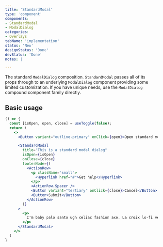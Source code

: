 ```yaml
---
title: 'StandardModal'
type: 'component'
components:
- StandardModal
- ModalDialog
categories:
- Overlays
tabName: 'implementation'
status: 'New'
designStatus: 'Done'
devStatus: 'Done'
notes: |

---
```


The standard `ModalDialog` composition. `StandardModal` passes all of its props through to an underlying `ModalDialog` component providing some limited customization. If you have unique needs, use the `ModalDialog` compound component family directly.

## Basic usage

```jsx live
() => {
  const [isOpen, open, close] = useToggle(false);
  return (
    <>
      <Button variant="outline-primary" onClick={open}>Open standard modal</Button>

      <StandardModal
        title="This is a standard modal dialog"
        isOpen={isOpen}
        onClose={close}
        footerNode={(
          <ActionRow>
            <p className="small">
              <Hyperlink href="#">Get help</Hyperlink>
            </p>
            <ActionRow.Spacer />
            <Button variant="tertiary" onClick={close}>Cancel</Button>
            <Button>Submit</Button>
          </ActionRow>
        )}
      >
        <p>
          I'm baby palo santo ugh celiac fashion axe. La croix lo-fi venmo whatever. Beard man braid migas single-origin coffee forage ramps. Tumeric messenger bag bicycle rights wayfarers, try-hard cronut blue bottle health goth. Sriracha tumblr cardigan, cloud bread succulents tumeric copper mug marfa semiotics woke next level organic roof party +1 try-hard.
        </p>
      </StandardModal>
    </>
  )
}
```
